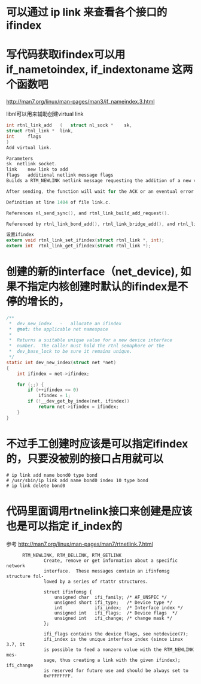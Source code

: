 # 可以通过 ip link 来查看各个接口的 ifindex

# 写代码获取ifindex可以用if_nametoindex, if_indextoname 这两个函数吧
http://man7.org/linux/man-pages/man3/if_nameindex.3.html

libnl可以用来辅助创建virtual link
```c
int rtnl_link_add	(	struct nl_sock * 	sk,
struct rtnl_link * 	link,
int 	flags 
)		
Add virtual link.

Parameters
sk	netlink socket.
link	new link to add
flags	additional netlink message flags
Builds a RTM_NEWLINK netlink message requesting the addition of a new virtual link.

After sending, the function will wait for the ACK or an eventual error message to be received and will therefore block until the operation has been completed.

Definition at line 1404 of file link.c.

References nl_send_sync(), and rtnl_link_build_add_request().

Referenced by rtnl_link_bond_add(), rtnl_link_bridge_add(), and rtnl_link_veth_add().

设置ifindex
extern void	rtnl_link_set_ifindex(struct rtnl_link *, int);
extern int	rtnl_link_get_ifindex(struct rtnl_link *);
```

# 创建的新的interface（net_device), 如果不指定内核创建时默认的ifindex是不停的增长的，
```c
/**
 *	dev_new_index	-	allocate an ifindex
 *	@net: the applicable net namespace
 *
 *	Returns a suitable unique value for a new device interface
 *	number.  The caller must hold the rtnl semaphore or the
 *	dev_base_lock to be sure it remains unique.
 */
static int dev_new_index(struct net *net)
{
	int ifindex = net->ifindex;

	for (;;) {
		if (++ifindex <= 0)
			ifindex = 1;
		if (!__dev_get_by_index(net, ifindex))
			return net->ifindex = ifindex;
	}
}
```

# 不过手工创建时应该是可以指定ifindex的，只要没被别的接口占用就可以
```text
# ip link add name bond0 type bond
# /usr/sbin/ip link add name bond0 index 10 type bond  
# ip link delete bond0
```

# 代码里面调用rtnelink接口来创建是应该也是可以指定 if_index的
参考 http://man7.org/linux/man-pages/man7/rtnetlink.7.html
```text
      RTM_NEWLINK, RTM_DELLINK, RTM_GETLINK
              Create, remove or get information about a specific network
              interface.  These messages contain an ifinfomsg structure fol‐
              lowed by a series of rtattr structures.

              struct ifinfomsg {
                  unsigned char  ifi_family; /* AF_UNSPEC */
                  unsigned short ifi_type;   /* Device type */
                  int            ifi_index;  /* Interface index */
                  unsigned int   ifi_flags;  /* Device flags  */
                  unsigned int   ifi_change; /* change mask */
              };

              ifi_flags contains the device flags, see netdevice(7);
              ifi_index is the unique interface index (since Linux 3.7, it
              is possible to feed a nonzero value with the RTM_NEWLINK mes‐
              sage, thus creating a link with the given ifindex); ifi_change
              is reserved for future use and should be always set to
              0xFFFFFFFF.
```
